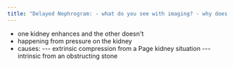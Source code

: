 ```yaml
---
title: "Delayed Nephrogram: - what do you see with imaging? - why does this happen? - causes?"
---
```

- one kidney enhances and the other doesn't
- happening from pressure on the kidney
- causes:
--- extrinsic compression from a Page kidney situation
--- intrinsic from an obstructing stone


